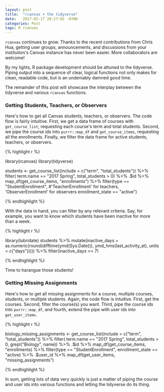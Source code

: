 ```yaml
---
layout: post
title:  "rcanvas + the tidyverse"
date:   2017-02-17 20:27:02 -0700
categories: Post
tags: R rcanvas
---
```


`rcanvas` continues to grow. Thanks to the recent contributions from Chris Hua, getting user groups, announcements, and discussions from
your institution's Canvas instance has never been easier. More collaborators are welcome! 

By my lights, R package development should be attuned to the tidyverse. Piping output into a sequence of clear, logical functions not only 
makes for clean, readable code, but is an undeniably damned good time.

<!--more-->

The remainder of this post will showcase the interplay between the tidyverse and various `rcanvas` functions. 

### Getting Students, Teachers, or Observers

Here's how to get all Canvas students, teachers, or observers. The code flow is fairly intuitive. First, we get a data frame of
courses with `get_course_list`, requesting each course's term and total students. Second, we pipe the course ids into `purrr::map_df` and
`get_course_items`, requesting all the enrollments. Finally, we filter the data frame for active students, teachers, or observers.

{% highlight r %}

library(rcanvas)
library(tidyverse)

students <- get_course_list(include = c("term", "total_students")) %>% 
  filter(
    term.name == "2017 Spring",
    total_students > 0) %>% 
  .$id %>% 
  map_df(get_course_items, "enrollments") %>% 
  filter(type == "StudentEnrollment", #'TeacherEnrollment' for teachers, 'ObserverEnrollment' for observers
         enrollment_state == "active")
         
{% endhighlight %}

With the data in hand, you can filter by any relevant criteria. Say, for example, you want to know which students have been inactive
for more than a week.

{% highlight r %}

library(lubridate)
students %>%
  mutate(inactive_days = as.numeric(round(difftime(ymd(Sys.Date()), ymd_hms(last_activity_at), units = c("days"))))) %>% 
  filter(inactive_days >= 7)

{% endhighlight %}

Time to harangue those students!

### Getting Missing Assignments

Here's how to get all missing assignments for a course, multiple courses, students, or multiple students. Again, the code flow is intuitive. 
First, get the courses. Second, filter the course(s) you want. Third, pipe the course ids into `purrr::map_df`, and fourth, extend the pipe
with user ids into `get_user_items`. 

{% highlight r %}

biology_missing_assignments <- get_course_list(include = c("term", "total_students")) %>% 
  filter(
    term.name == "2017 Spring",
    total_students > 0,
    grepl("Biology", name)) %>% 
  .$id %>% 
  map_df(get_course_items, "enrollments) %>%
  filter(type == "StudentEnrollment",
         enrollment_state == "active) %>%
  .$user_id %>%
  map_df(get_user_items, "missing_assignments")

{% endhighlight %}

In sum, getting lots of data very quickly is just a matter of piping the course and user ids into various functions and letting
the tidyverse do its thing.



